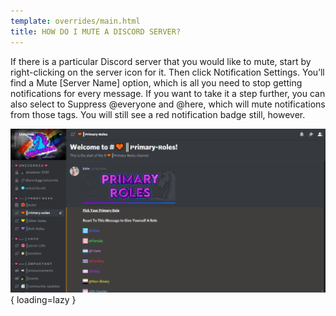 ```yaml
---
template: overrides/main.html
title: HOW DO I MUTE A DISCORD SERVER?
---
```


If there is a particular Discord server that you would like to mute, start by right-clicking on the server icon for it. Then click Notification Settings. You’ll find a Mute [Server Name] option, which is all you need to stop getting notifications for every message. If you want to take it a step further, you can also select to Suppress @everyone and @here, which will mute notifications from those tags. You will still see a red notification badge still, however.

![Discord Muting a Server](/assets/images/discord-mute-server.gif){ loading=lazy }